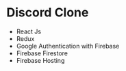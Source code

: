 # Discord Clone

- React Js
- Redux
- Google Authentication with Firebase
- Firebase Firestore
- Firebase Hosting
